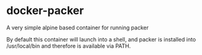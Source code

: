 # docker-packer
A very simple alpine based container for running packer

By default this container will launch into a shell, and packer is installed into /usr/local/bin and therefore is available via PATH.
